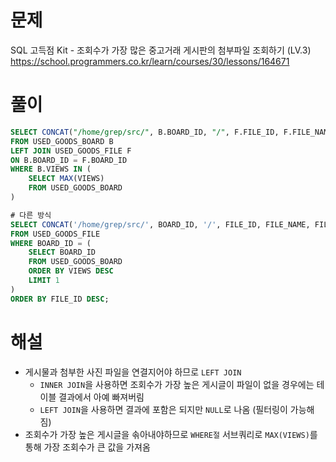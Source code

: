 # 문제
SQL 고득점 Kit - 조회수가 가장 많은 중고거래 게시판의 첨부파일 조회하기 (LV.3)
https://school.programmers.co.kr/learn/courses/30/lessons/164671


# 풀이

```SQL
SELECT CONCAT("/home/grep/src/", B.BOARD_ID, "/", F.FILE_ID, F.FILE_NAME, F.FILE_EXT)
FROM USED_GOODS_BOARD B
LEFT JOIN USED_GOODS_FILE F
ON B.BOARD_ID = F.BOARD_ID
WHERE B.VIEWS IN (
    SELECT MAX(VIEWS)
    FROM USED_GOODS_BOARD
)
```
```SQL
# 다른 방식
SELECT CONCAT('/home/grep/src/', BOARD_ID, '/', FILE_ID, FILE_NAME, FILE_EXT) AS FILE_PATH
FROM USED_GOODS_FILE
WHERE BOARD_ID = (
    SELECT BOARD_ID
    FROM USED_GOODS_BOARD
    ORDER BY VIEWS DESC
    LIMIT 1
)
ORDER BY FILE_ID DESC;

```


# 해설
* 게시물과 첨부한 사진 파일을 연결지어야 하므로 `LEFT JOIN`
    * `INNER JOIN`을 사용하면 조회수가 가장 높은 게시글이 파일이 없을 경우에는 테이블 결과에서 아예 빠져버림
    * `LEFT JOIN`을 사용하면 결과에 포함은 되지만 `NULL`로 나옴 (필터링이 가능해짐)
* 조회수가 가장 높은 게시글을 솎아내야하므로 `WHERE절` 서브쿼리로 `MAX(VIEWS)`를 통해 가장 조회수가 큰 값을 가져옴